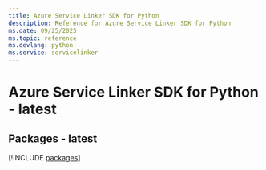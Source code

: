 ```yaml
---
title: Azure Service Linker SDK for Python
description: Reference for Azure Service Linker SDK for Python
ms.date: 09/25/2025
ms.topic: reference
ms.devlang: python
ms.service: servicelinker
---
```

# Azure Service Linker SDK for Python - latest
## Packages - latest
[!INCLUDE [packages](service-linker-index.md)]